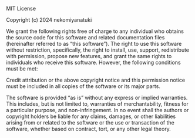 MIT License

Copyright (c) 2024 nekomiyanatuki

We grant the following rights free of charge to any individual who obtains the source code for this software and related documentation files (hereinafter referred to as “this software”).
The right to use this software without restriction,
specifically, the right to install, use, support, redistribute with permission, propose new features,
and grant the same rights to individuals who receive this software. However,
the following conditions must be met:

Credit attribution or the above copyright notice and this permission notice must be included in all copies of the software or
its major parts.

The software is provided “as is” without any express or implied warranties.
This includes, but is not limited to, warranties of merchantability, fitness for a particular purpose, and non-infringement. In no event shall
the authors or copyright holders be liable for any claims, damages,
or other liabilities arising from or related to the software or the use or transaction of the software,
whether based on contract, tort, or any other legal theory.
